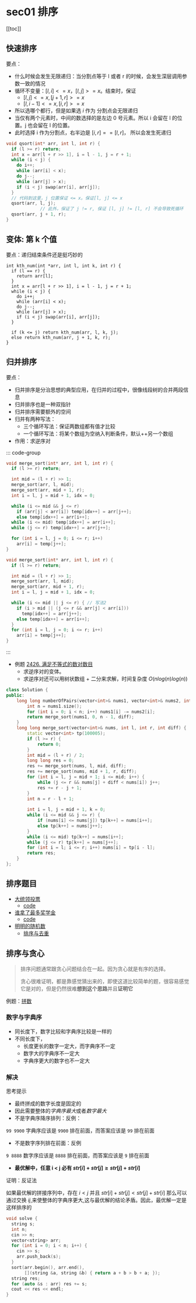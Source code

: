 # sec01 排序
[[toc]]

## 快速排序
要点：
* 什么时候会发生无限递归：当分割点等于 l 或者 r 的时候，会发生深层调用参数一致的情况
* 循环不变量：$[l, i] <= x， [l, j] >= x$。结束时，保证
  * $[l, j] <= x, [j + 1, r] >= x$
  * $[l, i - 1] <= x, [i, r] >= x$
* 所以选哪个都行，但是如果选 $i$ 作为 分割点会无限递归
* 当仅有两个元素时，中间的数选择的是左边 0 号元素。所以 i 会留在 l 的位置。j 也会留在 l 的位置。
* 此时选择 i 作为分割点，右半边是 $[i, r] == [l, r]$， 所以会发生死递归

```c++
void qsort(int* arr, int l, int r) {
  if (l >= r) return;
  int x = arr[l + r >> 1], i = l - 1, j = r + 1;
  while (i < j) {
    do i++;
    while (arr[i] < x);
    do j--;
    while (arr[j] > x);
    if (i < j) swap(arr[i], arr[j]);
  }
  // 代码到这里，j 位置保证 <= x。保证[l, j] <= x
  qsort(arr, l, j);  
             // 此外，保证了 j != r, 保证 [l, j] != [l, r] 不会导致死循环
  qsort(arr, j + 1, r);
}
```

## 变体: 第 k 个值
要点：递归结束条件还是挺巧妙的
```
int kth_num(int *arr, int l, int k, int r) {
  if (l == r) {
    return arr[l];
  }
  int x = arr[l + r >> 1], i = l - 1, j = r + 1;
  while (i < j) {
    do i++;
    while (arr[i] < x);
    do j--;
    while (arr[j] > x);
    if (i < j) swap(arr[i], arr[j]);
  }

  if (k <= j) return kth_num(arr, l, k, j);
  else return kth_num(arr, j + 1, k, r);
}

```

## 归并排序
要点：
* 归并排序是分治思想的典型应用，在归并的过程中，很像线段树的合并两段信息
* 归并排序也是一种双指针
* 归并排序需要额外的空间
* 归并有两种写法：
  * 三个循环写法：保证两数组都有值才比较
  * 一个循环写法：将某个数组为空纳入判断条件，默认++另一个数组
* 作用：求逆序对

::: code-group
```c++ [三个循环]
void merge_sort(int* arr, int l, int r) {
  if (l >= r) return;

  int mid = (l + r) >> 1;
  merge_sort(arr, l, mid);
  merge_sort(arr, mid + 1, r);
  int i = l, j = mid + 1, idx = 0;

  while (i <= mid && j <= r)
    if (arr[j] < arr[i]) temp[idx++] = arr[j++];
    else temp[idx++] = arr[i++];
  while (i <= mid) temp[idx++] = arr[i++];
  while (j <= r) temp[idx++] = arr[j++];

  for (int i = l, j = 0; i <= r; i++) 
    arr[i] = temp[j++];
}
```
```c++ [一个循环]
void merge_sort(int* arr, int l, int r) {
  if (l >= r) return;

  int mid = (l + r) >> 1;
  merge_sort(arr, l, mid);
  merge_sort(arr, mid + 1, r);
  int i = l, j = mid + 1, idx = 0;

  while (i <= mid || j <= r) { // 写法2
    if (i > mid || (j <= r && arr[j] < arr[i]))
      temp[idx++] = arr[j++];
    else temp[idx++] = arr[i++];
  }
  for (int i = l, j = 0; i <= r; i++) 
    arr[i] = temp[j++];
}
```
:::

* 例题 [2426. 满足不等式的数对数目](https://leetcode.cn/problems/number-of-pairs-satisfying-inequality/)
  * 求逆序对的变体。
  * 求逆序对还可以用树状数组 + 二分来求解，时间复杂度 $O(nlog(n)log(n))$

```c++
class Solution {
public:
    long long numberOfPairs(vector<int>& nums1, vector<int>& nums2, int diff) {
        int n = nums1.size();
        for (int i = 0; i < n; i++) nums1[i] -= nums2[i];
        return merge_sort(nums1, 0, n - 1, diff);
    }
    long long merge_sort(vector<int>& nums, int l, int r, int diff) {
        static vector<int> tp(100005);
        if (l >= r) {
            return 0;
        }
        int mid = (l + r) / 2;
        long long res = 0;
        res += merge_sort(nums, l, mid, diff);
        res += merge_sort(nums, mid + 1, r, diff);
        for (int i = l, j = mid + 1; i <= mid; i++) {
            while (j <= r && nums[j] + diff < nums[i]) j++;
            res += r - j + 1;
        }
        int n = r - l + 1;
        
        int i = l, j = mid + 1, k = 0;
        while (i <= mid && j <= r) {
            if (nums[i] <= nums[j]) tp[k++] = nums[i++];
            else tp[k++] = nums[j++];
        }
        while (i <= mid) tp[k++] = nums[i++];
        while (j <= r) tp[k++] = nums[j++];
        for (int i = l; i <= r; i++) nums[i] = tp[i - l];
        return res;
    }
};
```
## 排序题目
* [大统领投票](https://oj.haizeix.com/problem/380)
  * [code](./code_sort/380.oj)
* [谁拿了最多奖学金](https://oj.haizeix.com/problem/381)
  * [code](./code_sort/381.oj)
* [明明的随机数](https://www.luogu.com.cn/problem/P1059)
  * [排序与去重](./code_sort/P1059)

## 排序与贪心
> 排序问题通常跟贪心问题结合在一起。因为贪心就是有序的选择。
> 
> 贪心很难证明，都是靠感觉猜出来的，即使这道比较简单的题，很容易感觉它是对的，但是仍然很难**想到这个思路**并且**证明它**

例题：[拼数](https://www.luogu.com.cn/problem/P1012)

### 数字与字典序
* 同长度下，数字比较和字典序比较是一样的
* 不同长度下，
  * 长度更长的数字一定大，而字典序不一定
  * 数字大的字典序不一定大
  * 字典序更大的数字也不一定大
### 解决
思考提示
* 最终拼成的数字长度是固定的
* 因此需要整体的*字典序最大*或者*数字最大*
* 不是字典序降序排列：反例：

`99 9900` 字典序应该是 `9900` 排在前面，而答案应该是 `99` 排在前面
* 不是数字序列排在前面：反例

`9 8888` 数字序应该是 `8888` 排在前面，而答案应该是 `9` 排在前面
* **最优解中，任意 i < j 必有 $str[i] + str[j] \ge str[j] + str[i]$**

证明：反证法

如果最优解的拼接序列中，存在 $i < j$ 并且 $str[i] + str[j] < str[j] + str[i]$
那么可以通过交换 $i j$,来使整体的字典序更大,这与最优解的结论矛盾。因此，最优解一定是这样排序的

```c++
void solve {
  string s;
  int n;
  cin >> n;
  vector<string> arr;
  for (int i = 0; i < n; i++) {
    cin >> s;
    arr.push_back(s);
  }
  sort(arr.begin(), arr.end(),
       [](string &a, string &b) { return a + b > b + a; });
  string res;
  for (auto &s : arr) res += s;
  cout << res << endl;
}
```